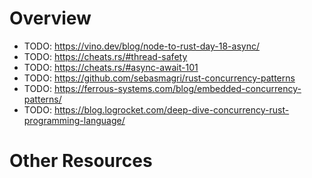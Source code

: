 # Overview


- TODO: https://vino.dev/blog/node-to-rust-day-18-async/
- TODO: https://cheats.rs/#thread-safety
- TODO: https://cheats.rs/#async-await-101
- TODO: https://github.com/sebasmagri/rust-concurrency-patterns
- TODO: https://ferrous-systems.com/blog/embedded-concurrency-patterns/
- TODO: https://blog.logrocket.com/deep-dive-concurrency-rust-programming-language/


# Other Resources
